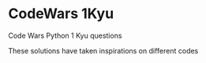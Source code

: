 # CodeWars  1Kyu

Code Wars Python 1 Kyu questions

These solutions have taken inspirations on different codes